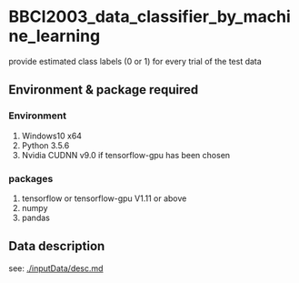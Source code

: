 
# BBCI2003_data_classifier_by_machine_learning

provide estimated class labels (0 or 1) for every trial of the test data

## Environment & package required

### Environment

1. Windows10 x64
2. Python 3.5.6
3. Nvidia CUDNN v9.0 if tensorflow-gpu has been chosen

### packages

1. tensorflow or tensorflow-gpu V1.11 or above
2. numpy
3. pandas

## Data description

see: [./inputData/desc.md](./inputData/desc.md)
